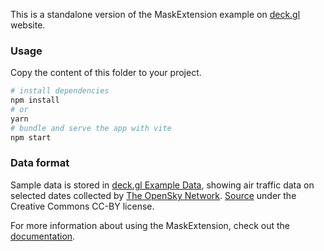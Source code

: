 This is a standalone version of the MaskExtension example on [deck.gl](http://deck.gl) website.

### Usage

Copy the content of this folder to your project. 

```bash
# install dependencies
npm install
# or
yarn
# bundle and serve the app with vite
npm start
```

### Data format

Sample data is stored in [deck.gl Example Data](https://github.com/visgl/deck.gl-data/tree/master/examples/globe), showing air traffic data on selected dates collected by [The OpenSky Network](https://opensky-network.org). [Source](https://zenodo.org/record/3974209) under the Creative Commons CC-BY license.

For more information about using the MaskExtension, check out the [documentation](../../../docs/api-reference/extensions/mask-extension.md).
